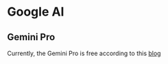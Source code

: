 # Google AI

## Gemini Pro

Currently, the Gemini Pro is free according to this [blog](https://blog.google/technology/ai/gemini-api-developers-cloud/)
